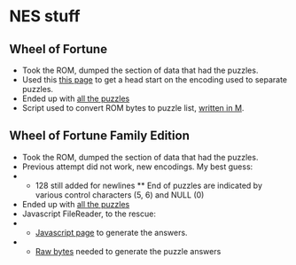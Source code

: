 # NES stuff
## Wheel of Fortune
* Took the ROM, dumped the section of data that had the puzzles. 
* Used this [this page](https://www.zophar.net/forums/showthread.php?t=14547#5) to get a head start on the encoding used to separate puzzles.
* Ended up with [all the puzzles](WOF/allPuzzles.txt)
* Script used to convert ROM bytes to puzzle list, [written in M](WOF/puzzleScript).

## Wheel of Fortune Family Edition
* Took the ROM, dumped the section of data that had the puzzles. 
* Previous attempt did not work, new encodings. My best guess:
* * 128 still added for newlines
** End of puzzles are indicated by various control characters (5, 6) and NULL (0)
* Ended up with [all the puzzles](WOF/wofFamilyAllPuzzles.txt)
* Javascript FileReader, to the rescue:
* * [Javascript page](WOF/wofFamilyGenerate.html) to generate the answers.
* * [Raw bytes](WOF/wofFamilyPuzzleBytes.nes) needed to generate the puzzle answers
